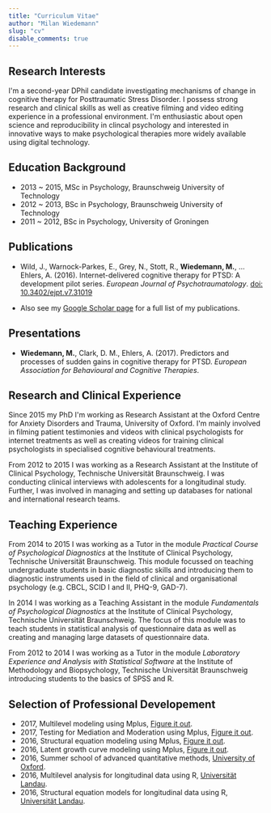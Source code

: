 ```yaml
---
title: "Curriculum Vitae"
author: "Milan Wiedemann"
slug: "cv"
disable_comments: true
---
```


## Research Interests

I'm a second-year DPhil candidate investigating mechanisms of change in cognitive therapy for Posttraumatic Stress Disorder. 
I possess strong research and clinical skills as well as creative filming and video editing experience in a professional environment.
I'm enthusiastic about open science and reproducibility in clincal psychology and interested in innovative ways to make psychological therapies more widely available using digital technology.

## Education Background

- 2013 ~ 2015, MSc in Psychology, Braunschweig University of Technology
- 2012 ~ 2013, BSc in Psychology, Braunschweig University of Technology
- 2011 ~ 2012, BSc in Psychology, University of Groningen

## Publications

- Wild, J., Warnock-Parkes, E., Grey, N., Stott, R., **Wiedemann, M.**, … Ehlers, A. (2016). 
Internet-delivered cognitive therapy for PTSD: A development pilot series. 
_European Journal of Psychotraumatology_. 
[doi: 10.3402/ejpt.v7.31019](http://www.tandfonline.com/doi/full/10.3402/ejpt.v7.31019?scroll=top&needAccess=true)

- Also see my [Google Scholar page](https://scholar.google.co.uk/citations?user=MlR2ow4AAAAJ&hl=en) for a full list of my publications.

## Presentations
- **Wiedemann, M.**, Clark, D. M., Ehlers, A. (2017).
Predictors and processes of sudden gains in cognitive therapy for PTSD.
_European Association for Behavioural and Cognitive Therapies_.


## Research and Clinical Experience

Since 2015 my PhD I'm working as Research Assistant at the Oxford Centre for Anxiety Disorders and Trauma, University of Oxford. I'm mainly involved in filming patient testimonies and videos with clinical psychologists for internet treatments as well as creating videos for training clinical psychologists in specialised cognitive behavioural treatments.

From 2012 to 2015 I was working as a Research Assistant at the Institute of Clinical Psychology, Technische Universität Braunschweig. I was conducting clinical interviews with adolescents for a longitudinal study. Further, I was involved in managing and setting up databases for national and international research teams.


## Teaching Experience

From 2014 to 2015 I was working as a Tutor in the module _Practical Course of Psychological Diagnostics_ at the Institute of Clinical Psychology, Technische Universität Braunschweig. This module focussed on teaching undergraduate students in basic diagnostic skills and introducing them to diagnostic instruments used in the field of clinical and organisational psychology (e.g. CBCL, SCID I and II, PHQ-9, GAD-7).
	
In 2014 I was working as a Teaching Assistant in the module _Fundamentals of Psychological Diagnostics_ at the Institute of Clinical Psychology, Technische Universität Braunschweig.
The focus of this module was to teach students in statistical analysis of questionnaire data as well as creating and managing large datasets of questionnaire data.

From 2012 to 2014 I was working as a Tutor in the module _Laboratory Experience and Analysis with Statistical Software_ at the Institute of Methodology and Biopsychology, Technische Universität Braunschweig introducing students to the basics of SPSS and R.

## Selection of Professional Developement

- 2017, Multilevel modeling using Mplus, [Figure it out](http://www.offbeat.group.shef.ac.uk/FIO/).
- 2017, Testing for Mediation and Moderation using Mplus, [Figure it out](http://www.offbeat.group.shef.ac.uk/FIO/).
- 2016, Structural equation modeling using Mplus, [Figure it out](http://www.offbeat.group.shef.ac.uk/FIO/).
- 2016, Latent growth curve modeling using Mplus, [Figure it out](http://www.offbeat.group.shef.ac.uk/FIO/).
- 2016, Summer school of advanced quantitative methods, [University of Oxford](http://researchtraining.socsci.ox.ac.uk/node/328).
- 2016, Multilevel analysis for longitudinal data using R, [Universität Landau](https://www.uni-koblenz-landau.de/de/methodenzentrum/fortbildung).
- 2016, Structural equation models for longitudinal data using R, [Universität Landau](https://www.uni-koblenz-landau.de/de/methodenzentrum/fortbildung).